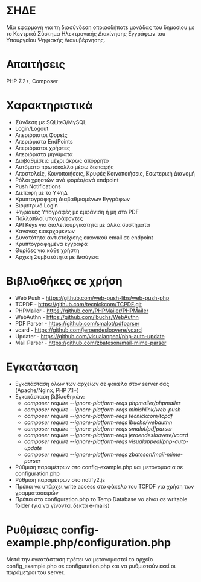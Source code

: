 # ΣΗΔΕ
Μία εφαρμογή για τη διασύνδεση οποιασδήποτε μονάδας του δημοσίου με το Κεντρικό Σύστημα Ηλεκτρονικής Διακίνησης Εγγράφων του Υπουργείου Ψηφιακής Διακυβέρνησης.

# Απαιτήσεις
PHP 7.2+, Composer

# Χαρακτηριστικά
* Σύνδεση με SQLite3/MySQL
* Login/Logout
* Απεριόριστοι Φορείς
* Απεριόριστα EndPoints
* Απεριόριστοι χρήστες
* Απεριόριστα μηνύματα
* Διαβαθμίσεις μέχρι άκρως απόρρητο
* Αυτόματο πρωτόκολλο μέσω διεπαφής
* Αποστολείς, Κοινοποιήσεις, Κρυφές Κοινοποιήσεις, Εσωτερική Διανομή
* Ρόλοι χρηστών ανά φορέα/ανά endpoint
* Push Notifications
* Διεπαφή με το ΥΨηΔ 
* Κρυπτογράφηση Διαβαθμισμένων Εγγράφων
* Βιομετρικό Login
* Ψηφιακές Υπογραφές με εμφάνιση ή μη στο PDF
* Πολλαπλοί υπογράφοντες
* API Keys για διαλειτουργικότητα με άλλα συστήματα
* Κανόνες εισερχομένων
* Δυνατότητα αντιστοίχισης εικονικού email σε endpoint
* Κρυπτογραφημένα έγγραφα
* Θυρίδες για κάθε χρήστη
* Αρχική Συμβατότητα με Διαύγεια

# Βιβλιοθήκες σε χρήση
* Web Push - https://github.com/web-push-libs/web-push-php
* TCPDF - https://github.com/tecnickcom/TCPDF.git
* PHPMailer - https://github.com/PHPMailer/PHPMailer
* WebAuthn - https://github.com/lbuchs/WebAuthn
* PDF Parser - https://github.com/smalot/pdfparser
* vcard - https://github.com/jeroendesloovere/vcard
* Updater - https://github.com/visualappeal/php-auto-update
* Mail Parser - https://github.com/zbateson/mail-mime-parser

# Εγκατάσταση
* Εγκατάσταση όλων των αρχείων σε φάκελο στον server σας (Apache/Nginx, PHP 7.1+)
* Εγκατάσταση βιβλιοθηκών:
    *  *composer require --ignore-platform-reqs phpmailer/phpmailer*
    *  *composer require --ignore-platform-reqs  minishlink/web-push*
    *  *composer require --ignore-platform-reqs  tecnickcom/tcpdf*
    *  *composer require --ignore-platform-reqs  lbuchs/webauthn*
    *  *composer require --ignore-platform-reqs  smalot/pdfparser*
    *  *composer require --ignore-platform-reqs jeroendesloovere/vcard*
    *  *composer require --ignore-platform-reqs visualappeal/php-auto-update*
    *  *composer require --ignore-platform-reqs zbateson/mail-mime-parser*
* Ρύθμιση παραμέτρων στο config-example.php και μετονομασια σε configuration.php
* Ρύθμιση παραμέτρων στο notify2.js
* Πρέπει να υπάρχει write access στο φάκελο του TCPDF για χρήση των γραμματοσειρών
* Πρέπει στο configuration.php το Temp Database να είναι σε writable folder (για να γίνονται δεκτά e-mails)

# Ρυθμίσεις config-example.php/configuration.php
Μετά την εγκατάσταση πρέπει να μετονομαστεί το αρχείο config_example.php σε configuration.php και να ρυθμιστούν εκεί οι παράμετροι του server.




